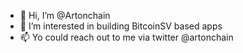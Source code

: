 - 👋 Hi, I’m @Artonchain
- 👀 I’m interested in building BitcoinSV based apps
- 📫 Yo could reach out to me via twitter @artonchain

<!---
Artonchain/Artonchain is a ✨ special ✨ repository because its `README.md` (this file) appears on your GitHub profile.
You can click the Preview link to take a look at your changes.
--->
